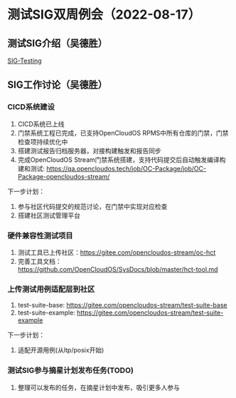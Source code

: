 # 测试SIG双周例会（2022-08-17）
## 测试SIG介绍（吴德胜）
[SIG-Testing](https://github.com/OpenCloudOS/SIG-Testing#readme)

## SIG工作讨论（吴德胜）
### CICD系统建设
1. CICD系统已上线
2. 门禁系统工程已完成，已支持OpenCloudOS RPMS中所有仓库的门禁，门禁检查项持续优化中
3. 搭建测试报告归档服务器，对接构建触发和报告同步
4. 完成OpenCloudOS Stream门禁系统搭建，支持代码提交后自动触发编译构建和测试: https://qa.opencloudos.tech/job/OC-Package/job/OC-Package-opencloudos-stream/

下一步计划：
1. 参与社区代码提交的规范讨论，在门禁中实现对应检查
2. 搭建社区测试管理平台


### 硬件兼容性测试项目
1. 测试工具已上传社区：https://gitee.com/opencloudos-stream/oc-hct
2. 完善工具文档：https://github.com/OpenCloudOS/SysDocs/blob/master/hct-tool.md


### 上传测试用例适配层到社区
1. test-suite-base: https://gitee.com/opencloudos-stream/test-suite-base
2. test-suite-example: https://gitee.com/opencloudos-stream/test-suite-example

下一步计划：
1. 适配开源用例(从ltp/posix开始)

### 测试SIG参与摘星计划发布任务(TODO)
1. 整理可以发布的任务，在摘星计划中发布，吸引更多人参与

